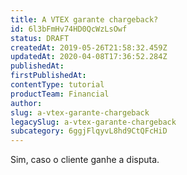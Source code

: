 ```yaml
---
title: A VTEX garante chargeback?
id: 6l3bFmHv74HD0QcWzLsOwf
status: DRAFT
createdAt: 2019-05-26T21:58:32.459Z
updatedAt: 2020-04-08T17:36:52.284Z
publishedAt: 
firstPublishedAt: 
contentType: tutorial
productTeam: Financial
author: 
slug: a-vtex-garante-chargeback
legacySlug: a-vtex-garante-chargeback
subcategory: 6ggjFlqyvL8hd9CtQFcHiD
---
```


Sim, caso o cliente ganhe a disputa.
